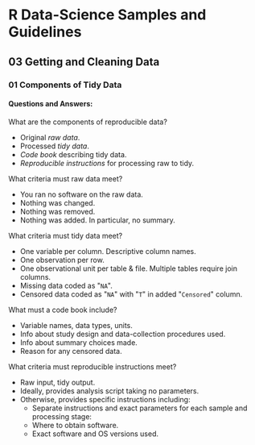 # R Data-Science Samples and Guidelines
## 03 Getting and Cleaning Data
### 01 Components of Tidy Data
#### Questions and Answers:

What are the components of reproducible data?  
- Original *raw data*.
- Processed *tidy data*.
- *Code book* describing tidy data.
- *Reproducible instructions* for processing raw to tidy.

What criteria must raw data meet?  
- You ran no software on the raw data.
- Nothing was changed.
- Nothing was removed.
- Nothing was added. In particular, no summary.

What criteria must tidy data meet?  
- One variable per column. Descriptive column names.
- One observation per row.
- One observational unit per table & file. Multiple tables require join columns.
- Missing data coded as "`NA`".
- Censored data coded as "`NA`" with "`T`" in added "`Censored`" column.

What must a code book include?  
- Variable names, data types, units.
- Info about study design and data-collection procedures used.
- Info about summary choices made.
- Reason for any censored data.

What criteria must reproducible instructions meet?  
- Raw input, tidy output.
- Ideally, provides analysis script taking no parameters.
- Otherwise, provides specific instructions including:
  - Separate instructions and exact parameters for each sample and processing stage:
  - Where to obtain software.
  - Exact software and OS versions used.
